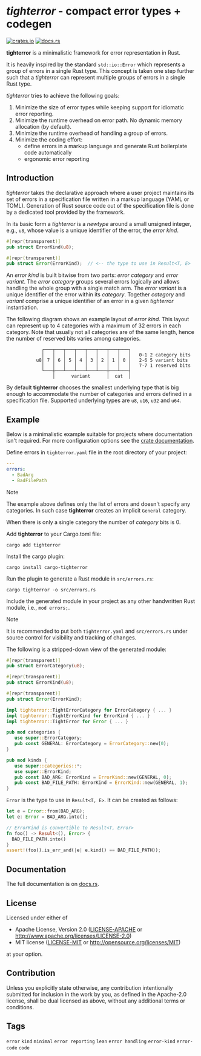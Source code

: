 # *tighterror* - compact error types + codegen

[![crates.io][crates-badge]][crates-url]
[![docs.rs][docs-badge]][docs-url]

[crates-badge]: https://img.shields.io/crates/v/tighterror.svg
[crates-url]: https://crates.io/crates/tighterror
[docs-badge]: https://img.shields.io/docsrs/tighterror
[docs-url]: https://docs.rs/tighterror/latest/tighterror

**tighterror** is a minimalistic framework for error representation in Rust.

It is heavily inspired by the standard `std::io::Error` which
represents a group of errors in a single Rust type. This concept is taken
one step further such that a *tighterror* can represent multiple groups of
errors in a single Rust type.

*tighterror* tries to achieve the following goals:

1. Minimize the size of error types while keeping support for idiomatic error
   reporting.
1. Minimize the runtime overhead on error path. No dynamic memory allocation
   (by default).
1. Minimize the runtime overhead of handling a group of errors.
1. Minimize the coding effort:
   - define errors in a markup language and generate Rust boilerplate code
     automatically
   - ergonomic error reporting

## Introduction

*tighterror* takes the declarative approach where a user project maintains its
set of errors in a specification file written in a markup language (YAML or
TOML). Generation of Rust source code out of the specification file is done by
a dedicated tool provided by the framework.

In its basic form a *tighterror* is a *newtype* around a small unsigned integer,
e.g., `u8`, whose value is a unique identifier of the error, the *error kind*.

```rust
#[repr(transparent)]
pub struct ErrorKind(u8);

#[repr(transparent)]
pub struct Error(ErrorKind);  // <-- the type to use in Result<T, E>
```

An *error kind* is built bitwise from two parts: *error category* and
*error variant*.
The *error category* groups several errors logically and allows
handling the whole group with a single match arm.
The *error variant* is a unique identifier of the error within its *category*.
Together *category* and *variant* comprise a unique identifier of an error
in a given *tighterror* instantiation.

The following diagram shows an example layout of *error kind*. This layout
can represent up to 4 categories with a maximum of 32 errors in each category.
Note that usually not all categories are of the same length, hence the number of
reserved bits varies among categories.

```text
             ┌───┬───┬───┬───┬───┬───┬───┬───┐
             │   │   │   │   │   │   │   │   │   0-1 2 category bits
           u8│ 7 │ 6 │ 5 │ 4 │ 3 │ 2 │ 1 │ 0 │   2-6 5 variant bits
             │   │   │   │   │   │   │   │   │   7-7 1 reserved bits
             └───┼───┴───┴───┴───┴───┼───┴───┤
                 │      variant      │  cat  │
```

By default **tighterror** chooses the smallest underlying type that is big
enough to accommodate the number of categories and errors defined in a
specification file. Supported underlying types are `u8`, `u16`, `u32` and `u64`.

## Example

Below is a minimalistic example suitable for projects where documentation
isn't required. For more configuration options see the [crate documentation].

Define errors in `tighterror.yaml` file in the root directory of your project:

```yaml
---
errors:
  - BadArg
  - BadFilePath
```

> [!NOTE]
> The example above defines only the list of errors and doesn't specify any
> categories. In such case **tighterror** creates an implicit `General` category.
>
> When there is only a single category the number of *category* bits is 0.

Add **tighterror** to your Cargo.toml file:

```shell
cargo add tighterror
```

Install the cargo plugin:

```shell
cargo install cargo-tighterror
```

Run the plugin to generate a Rust module in `src/errors.rs`:

```shell
cargo tighterror -o src/errors.rs
```

Include the generated module in your project as any other handwritten Rust
module, i.e., `mod errors;`.

> [!NOTE]
> It is recommended to put both `tighterror.yaml` and `src/errors.rs` under
> source control for visibility and tracking of changes.

The following is a stripped-down view of the generated module:

```rust
#[repr(transparent)]
pub struct ErrorCategory(u8);

#[repr(transparent)]
pub struct ErrorKind(u8);

#[repr(transparent)]
pub struct Error(ErrorKind);

impl tighterror::TightErrorCategory for ErrorCategory { ... }
impl tighterror::TightErrorKind for ErrorKind { ... }
impl tighterror::TightError for Error { ... }

pub mod categories {
   use super::ErrorCategory;
   pub const GENERAL: ErrorCategory = ErrorCategory::new(0);
}

pub mod kinds {
   use super::categories::*;
   use super::ErrorKind;
   pub const BAD_ARG: ErrorKind = ErrorKind::new(GENERAL, 0);
   pub const BAD_FILE_PATH: ErrorKind = ErrorKind::new(GENERAL, 1);
}
```

`Error` is the type to use in `Result<T, E>`. It can be created as follows:

```rust
let e = Error::from(BAD_ARG);
let e: Error = BAD_ARG.into();

// ErrorKind is convertible to Result<T, Error>
fn foo() -> Result<(), Error> {
  BAD_FILE_PATH.into()
}
assert!(foo().is_err_and(|e| e.kind() == BAD_FILE_PATH));
```

## Documentation

The full documentation is on [docs.rs].

[crate documentation]: https://docs.rs/tighterror/latest/tighterror
[docs.rs]: https://docs.rs/tighterror/latest/tighterror

## License

Licensed under either of

- Apache License, Version 2.0
  ([LICENSE-APACHE](LICENSE-APACHE) or <http://www.apache.org/licenses/LICENSE-2.0>)
- MIT license
  ([LICENSE-MIT](LICENSE-MIT) or <http://opensource.org/licenses/MIT>)

at your option.

## Contribution

Unless you explicitly state otherwise, any contribution intentionally submitted
for inclusion in the work by you, as defined in the Apache-2.0 license, shall be
dual licensed as above, without any additional terms or conditions.

## Tags

`error` `kind` `minimal` `error reporting` `lean` `error handling` `error-kind`
`error-code` `code`
